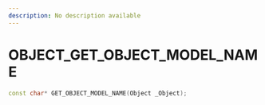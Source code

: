 ```yaml
---
description: No description available 
---
```


# OBJECT\_GET_OBJECT_MODEL_NAME

```cpp
const char* GET_OBJECT_MODEL_NAME(Object _Object);
```